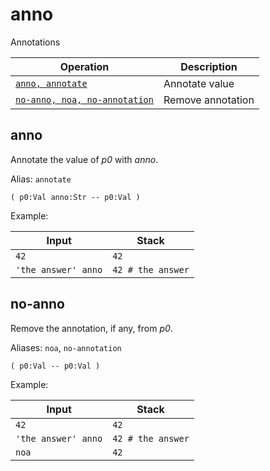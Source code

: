 <!-- Document generated by "gen-doc"; DO NOT EDIT -->
# anno

Annotations

| Operation                                | Description
|------------------------------------------|---------------
| [`anno, annotate`](#anno)                | Annotate value
| [`no-anno, noa, no-annotation`](#no-anno) | Remove annotation


## anno

Annotate the value of *p0* with *anno*.

Alias: `annotate`

```
( p0:Val anno:Str -- p0:Val )
```

Example:

<!-- test: anno -->

| Input               | Stack
|---------------------|---------------
| `42               ` | `42`
| `'the answer' anno` | `42 # the answer`

## no-anno

Remove the annotation, if any, from *p0*.

Aliases: `noa`, `no-annotation`

```
( p0:Val -- p0:Val )
```

Example:

<!-- test: no-anno -->

| Input               | Stack
|---------------------|---------------
| `42               ` | `42`
| `'the answer' anno` | `42 # the answer`
| `noa              ` | `42`
